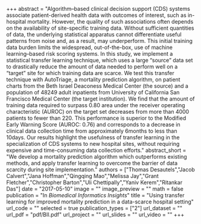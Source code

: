 +++
abstract = "Algorithm–based clinical decision support (CDS) systems associate patient-derived health data with outcomes of interest, such as in-hospital mortality. However, the quality of such associations often depends on the availability of site-specific training data. Without sufficient quantities of data, the underlying statistical apparatus cannot differentiate useful patterns from noise and, as a result, may underperform. This initial training data burden limits the widespread, out-of-the-box, use of machine learning–based risk scoring systems. In this study, we implement a statistical transfer learning technique, which uses a large “source” data set to drastically reduce the amount of data needed to perform well on a “target” site for which training data are scarce. We test this transfer technique with AutoTriage, a mortality prediction algorithm, on patient charts from the Beth Israel Deaconess Medical Center (the source) and a population of 48249 adult inpatients from University of California San Francisco Medical Center (the target institution). We find that the amount of training data required to surpass 0.80 area under the receiver operating characteristic (AUROC) on the target set decreases from more than 4000 patients to fewer than 220. This performance is superior to the Modified Early Warning Score (AUROC: 0.76) and corresponds to a decrease in clinical data collection time from approximately 6months to less than 10days. Our results highlight the usefulness of transfer learning in the specialization of CDS systems to new hospital sites, without requiring expensive and time-consuming data collection efforts."
abstract_short = "We develop a mortality prediction algorithm which outperforms existing methods, and apply transfer learning to overcome the barrier of data scarcity during site implementation."
authors = ["Thomas Desautels","Jacob Calvert","Jana Hoffman","Qingqing Mao","Melissa Jay","Grant Fletcher","Christopher Barton","Uli Chettipally","Yaniv Kerem","Ritankar Das"]
date = "2017-05-10"
image = ""
image_preview = ""
math = false
publication = "In *Biomedical Informatics Insights*"
title = "Using transfer learning for improved mortality prediction in a data-scarce hospital setting"
url_code = ""
selected = true
publication_types = ["2"]
url_dataset = ""
url_pdf = "pdf/BII.pdf"
url_project = ""
url_slides = ""
url_video = ""
+++